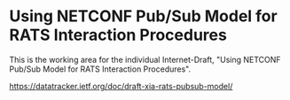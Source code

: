# Using NETCONF Pub/Sub Model for RATS Interaction Procedures

This is the working area for the individual Internet-Draft, "Using NETCONF Pub/Sub Model for RATS Interaction Procedures".

https://datatracker.ietf.org/doc/draft-xia-rats-pubsub-model/
